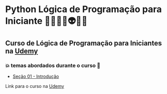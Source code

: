 # Python Lógica de Programação para Iniciante 👩🏻‍💻🤯👽🤖🐍
## Curso de Lógica de Programação para Iniciantes na [Udemy](https://www.udemy.com/course/formacao-python-modulo-basico/)
### 💥 temas abordados durante o curso 🚀
- [Seção 01 - Introdução](https://github.com/romulovieira777/Python_Logica_de_Programacao_para_Iniciantes/tree/master/Secao_01_Introducao)

Link para o curso na [Udemy](https://www.udemy.com/course/formacao-python-modulo-basico/)
